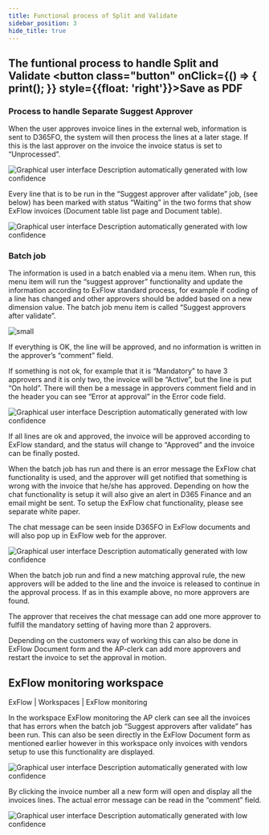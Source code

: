 ```yaml
---
title: Functional process of Split and Validate
sidebar_position: 3
hide_title: true
---
```

## The funtional process to handle Split and Validate <button class="button" onClick={() => { print(); }} style={{float: 'right'}}>Save as PDF</button>

### Process to handle Separate Suggest Approver
When the user approves invoice lines in the external web, information is sent to D365FO, the system will then process the lines at a later stage. If this is the last approver on the invoice the invoice status is set to “Unprocessed”.

![Graphical user interface Description automatically generated with low confidence](@site/static/img/media/image227.png)

Every line that is to be run in the “Suggest approver after validate” job, (see below) has been marked with status “Waiting” in the two forms that show ExFlow invoices (Document table list page and Document table).

![Graphical user interface Description automatically generated with low confidence](@site/static/img/media/image228.png)

### Batch job
The information is used in a batch enabled via a menu item. When run, this menu item will run the “suggest approver” functionality and update the information according to ExFlow standard process, for example if coding of a line has changed and other approvers should be added based on a new dimension value. 
The batch job menu item is called “Suggest approvers after validate”.

![small](@site/static/img/media/image226.png)

If everything is OK, the line will be approved, and no information is written in the approver’s “comment” field. 

If something is not ok, for example that it is “Mandatory” to have 3 approvers and it is only two, the invoice will be “Active”, but the line is put “On hold”. There will then be a message in approvers comment field and in the header you can see “Error at approval” in the Error code field.

![Graphical user interface Description automatically generated with low confidence](@site/static/img/media/image229.png)

If all lines are ok and approved, the invoice will be approved according to ExFlow standard, and the status will change to “Approved” and the invoice can be finally posted.

When the batch job has run and there is an error message the ExFlow chat functionality is used, and the approver will get notified that something is wrong with the invoice that he/she has approved. Depending on how the chat functionality is setup it will also give an alert in D365 Finance and an email might be sent. To setup the ExFlow chat functionality, please see separate white paper. 


The chat message can be seen inside D365FO in ExFlow documents and will also pop up in ExFlow web for the approver.

![Graphical user interface Description automatically generated with low confidence](@site/static/img/media/image230.png)

When the batch job run and find a new matching approval rule, the new approvers will be added to the line and the invoice is released to continue in the approval process. If as in this example above, no more approvers are found. 

The approver that receives the chat message can add one more approver to fulfill the mandatory setting of having more than 2 approvers.
 
Depending on the customers way of working this can also be done in ExFlow Document form and the AP-clerk can add more approvers and restart the invoice to set the approval in motion.

## ExFlow monitoring workspace
ExFlow \| Workspaces \| ExFlow monitoring

In the workspace ExFlow monitoring the AP clerk can see all the invoices that has errors when the batch job “Suggest approvers after validate” has been run. This can also be seen directly in the ExFlow Document form as mentioned earlier however in this workspace only invoices with vendors setup to use this functionality are displayed.

![Graphical user interface Description automatically generated with low confidence](@site/static/img/media/image231.png)

By clicking the invoice number all a new form will open and display all the invoices lines. The actual error message can be read in the “comment” field.

![Graphical user interface Description automatically generated with low confidence](@site/static/img/media/image232.png)

